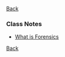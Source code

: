 
[Back](../../README..md)
### Class Notes
- [What is Forensics](Index.md)


[Back](../../README..md)
